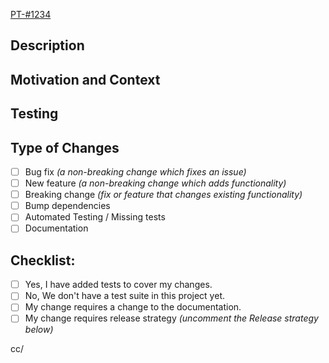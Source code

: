 <!-- ↑ Provide a general summary of your changes in the Title above ↑ -->
<!-- ↑ with the pivotal ticket id. ↑ -->
<!-- ↑ [#TICKET_ID] My awesome pull request title ↑ -->

<!-- Add a link for pivotal tracker -->
[PT-#1234](https://www.pivotaltracker.com/story/show/1234)

## Description
<!-- Describe your changes in detail. -->

## Motivation and Context
<!-- Why is this change required? What problem does it solve? -->

<!-- ## Screenshots (if appropriate) -->
<!-- ↑ Uncomment when necessary -->

## Testing
<!-- Describe how the fellows engineers/QA can test your changes -->

## Type of Changes
<!-- What type of changes does your code introduce? -->
<!-- Put an `[x]` in any of the boxes that apply: -->
- [ ] Bug fix _(a non-breaking change which fixes an issue)_
- [ ] New feature _(a non-breaking change which adds functionality)_
- [ ] Breaking change _(fix or feature that changes existing functionality)_
- [ ] Bump dependencies
- [ ] Automated Testing / Missing tests
- [ ] Documentation

## Checklist:
<!-- Verify the following points and put an `[x]` in the boxes that apply: -->
<!-- If you're unsure about any of these, don't hesitate to ask. We're here to help! -->
- [ ] Yes, I have added tests to cover my changes.
- [ ] No, We don't have a test suite in this project yet.
- [ ] My change requires a change to the documentation.
- [ ] My change requires release strategy _(uncomment the Release strategy below)_

<!-- ## Release strategy -->
<!-- Describe PR dependecies, migration, vcl change, and rake tasks that need to be executed -->

<!-- At mention person or team responsible for reviewing proposed changes. -->
<!-- ex: cc/ @TheRealReal/buyer -->
cc/

